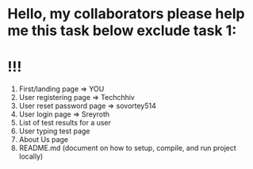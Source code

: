 # Hello, my collaborators please help me this task below exclude task 1:  
# !!!
1) First/landing page => YOU
2) User registering page  => Techchhiv
3) User reset password page  => sovortey514
4) User login page           => Sreyroth  
5) List of test results for a user
6) User typing test page
7) About Us page
8) README.md (document on how to setup, compile, and run project locally)
